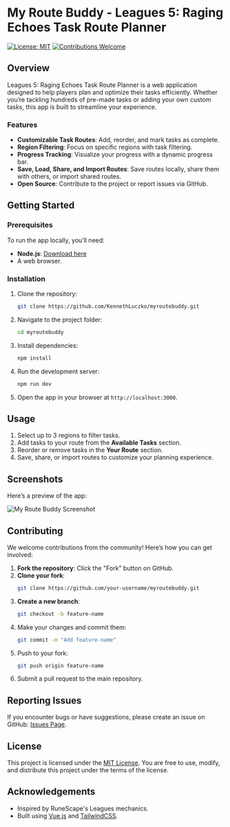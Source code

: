 # My Route Buddy - Leagues 5: Raging Echoes Task Route Planner

[![License: MIT](https://img.shields.io/badge/License-MIT-blue.svg)](LICENSE)
[![Contributions Welcome](https://img.shields.io/badge/contributions-welcome-brightgreen.svg)](#contributing)

## Overview

Leagues 5: Raging Echoes Task Route Planner is a web application designed to help players plan and optimize their tasks efficiently. Whether you’re tackling hundreds of pre-made tasks or adding your own custom tasks, this app is built to streamline your experience.

### Features
- **Customizable Task Routes**: Add, reorder, and mark tasks as complete.
- **Region Filtering**: Focus on specific regions with task filtering.
- **Progress Tracking**: Visualize your progress with a dynamic progress bar.
- **Save, Load, Share, and Import Routes**: Save routes locally, share them with others, or import shared routes.
- **Open Source**: Contribute to the project or report issues via GitHub.

## Getting Started

### Prerequisites
To run the app locally, you’ll need:
- **Node.js**: [Download here](https://nodejs.org)
- A web browser.

### Installation
1. Clone the repository:
   ```bash
   git clone https://github.com/KennethLuczko/myroutebuddy.git
   ```
2. Navigate to the project folder:
   ```bash
   cd myroutebuddy
   ```
3. Install dependencies:
   ```bash
   npm install
   ```
4. Run the development server:
   ```bash
   npm run dev
   ```
5. Open the app in your browser at `http://localhost:3000`.

## Usage

1. Select up to 3 regions to filter tasks.
2. Add tasks to your route from the **Available Tasks** section.
3. Reorder or remove tasks in the **Your Route** section.
4. Save, share, or import routes to customize your planning experience.

## Screenshots

Here’s a preview of the app:

![My Route Buddy Screenshot](https://i.imgur.com/ijkxj8o.png)
## Contributing

We welcome contributions from the community! Here’s how you can get involved:
1. **Fork the repository**: Click the "Fork" button on GitHub.
2. **Clone your fork**: 
   ```bash
   git clone https://github.com/your-username/myroutebuddy.git
   ```
3. **Create a new branch**:
   ```bash
   git checkout -b feature-name
   ```
4. Make your changes and commit them:
   ```bash
   git commit -m "Add feature-name"
   ```
5. Push to your fork:
   ```bash
   git push origin feature-name
   ```
6. Submit a pull request to the main repository.

## Reporting Issues
If you encounter bugs or have suggestions, please create an issue on GitHub: [Issues Page](https://github.com/KennethLuczko/myroutebuddy/issues).

## License

This project is licensed under the [MIT License](LICENSE). You are free to use, modify, and distribute this project under the terms of the license.

## Acknowledgements

- Inspired by RuneScape's Leagues mechanics.
- Built using [Vue.js](https://vuejs.org/) and [TailwindCSS](https://tailwindcss.com/).

